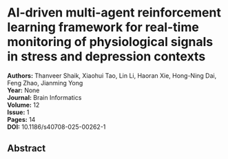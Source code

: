# AI-driven multi-agent reinforcement learning framework for real-time monitoring of physiological signals in stress and depression contexts

**Authors:** Thanveer Shaik, Xiaohui Tao, Lin Li, Haoran Xie, Hong-Ning Dai, Feng Zhao, Jianming Yong  
**Year:** None  
**Journal:** Brain Informatics  
**Volume:** 12  
**Issue:** 1  
**Pages:** 14  
**DOI:** 10.1186/s40708-025-00262-1  

## Abstract


